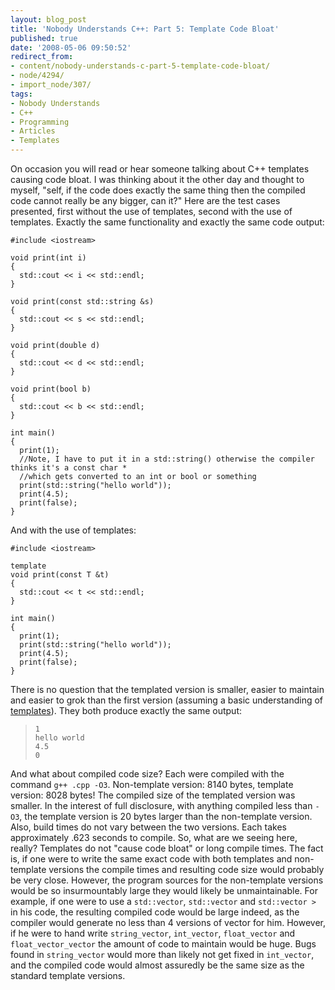 ```yaml
---
layout: blog_post
title: 'Nobody Understands C++: Part 5: Template Code Bloat'
published: true
date: '2008-05-06 09:50:52'
redirect_from:
- content/nobody-understands-c-part-5-template-code-bloat/
- node/4294/
- import_node/307/
tags:
- Nobody Understands
- C++
- Programming
- Articles
- Templates
---
```


On occasion you will read or hear someone talking about C++ templates causing code bloat. I was thinking about it the other day and thought to myself, "self, if the code does exactly the same thing then the compiled code cannot really be any bigger, can it?" Here are the test cases presented, first without the use of templates, second with the use of templates. Exactly the same functionality and exactly the same code output:

    #include <iostream>

    void print(int i)
    {
      std::cout << i << std::endl;
    }

    void print(const std::string &s)
    {
      std::cout << s << std::endl;
    }

    void print(double d)
    {
      std::cout << d << std::endl;
    }

    void print(bool b)
    {
      std::cout << b << std::endl;
    }

    int main()
    {
      print(1);
      //Note, I have to put it in a std::string() otherwise the compiler thinks it's a const char * 
      //which gets converted to an int or bool or something
      print(std::string("hello world")); 
      print(4.5);
      print(false);
    }

And with the use of templates:

    #include <iostream>

    template
    void print(const T &t)
    {
      std::cout << t << std::endl;
    }

    int main()
    {
      print(1);
      print(std::string("hello world"));
      print(4.5);
      print(false);
    }

There is no question that the templated version is smaller, easier to maintain and easier to grok than the first version (assuming a basic understanding of [templates](/taxonomy/term/32)). They both produce exactly the same output:

>     1
>     hello world
>     4.5
>     0

And what about compiled code size? Each were compiled with the command `g++ .cpp -O3`. Non-template version: 8140 bytes, template version: 8028 bytes! The compiled size of the templated version was smaller. In the interest of full disclosure, with anything compiled less than `-O3`, the template version is 20 bytes larger than the non-template version. Also, build times do not vary between the two versions. Each takes approximately .623 seconds to compile. So, what are we seeing here, really? Templates do not "cause code bloat" or long compile times. The fact is, if one were to write the same exact code with both templates and non-template versions the compile times and resulting code size would probably be very close. However, the program sources for the non-template versions would be so insurmountably large they would likely be unmaintainable. For example, if one were to use a `std::vector`, `std::vector` and `std::vector >` in his code, the resulting compiled code would be large indeed, as the compiler would generate no less than 4 versions of vector for him. However, if he were to hand write `string_vector`, `int_vector`, `float_vector` and `float_vector_vector` the amount of code to maintain would be huge. Bugs found in `string_vector` would more than likely not get fixed in `int_vector`, and the compiled code would almost assuredly be the same size as the standard template versions.
